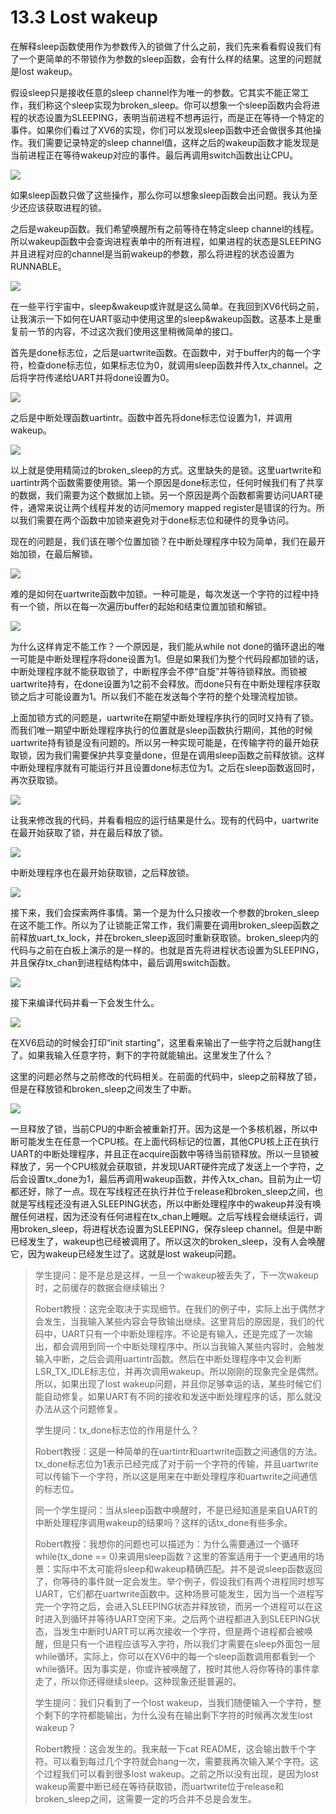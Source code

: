 # 13.3 Lost wakeup

在解释sleep函数使用作为参数传入的锁做了什么之前，我们先来看看假设我们有了一个更简单的不带锁作为参数的sleep函数，会有什么样的结果。这里的问题就是lost wakeup。

假设sleep只是接收任意的sleep channel作为唯一的参数。它其实不能正常工作，我们称这个sleep实现为broken\_sleep。你可以想象一个sleep函数内会将进程的状态设置为SLEEPING，表明当前进程不想再运行，而是正在等待一个特定的事件。如果你们看过了XV6的实现，你们可以发现sleep函数中还会做很多其他操作。我们需要记录特定的sleep channel值，这样之后的wakeup函数才能发现是当前进程正在等待wakeup对应的事件。最后再调用switch函数出让CPU。

![](../.gitbook/assets/image%20%28518%29.png)

如果sleep函数只做了这些操作，那么你可以想象sleep函数会出问题。我认为至少还应该获取进程的锁。

之后是wakeup函数。我们希望唤醒所有之前等待在特定sleep channel的线程。所以wakeup函数中会查询进程表单中的所有进程，如果进程的状态是SLEEPING并且进程对应的channel是当前wakeup的参数，那么将进程的状态设置为RUNNABLE。

![](../.gitbook/assets/image%20%28578%29.png)

在一些平行宇宙中，sleep&wakeup或许就是这么简单。在我回到XV6代码之前，让我演示一下如何在UART驱动中使用这里的sleep&wakeup函数。这基本上是重复前一节的内容，不过这次我们使用这里稍微简单的接口。

首先是done标志位，之后是uartwrite函数。在函数中，对于buffer内的每一个字符，检查done标志位，如果标志位为0，就调用sleep函数并传入tx\_channel。之后将字符传递给UART并将done设置为0。

![](../.gitbook/assets/image%20%28546%29.png)

之后是中断处理函数uartintr。函数中首先将done标志位设置为1，并调用wakeup。

![](../.gitbook/assets/image%20%28451%29.png)

以上就是使用精简过的broken\_sleep的方式。这里缺失的是锁。这里uartwrite和uartintr两个函数需要使用锁。第一个原因是done标志位，任何时候我们有了共享的数据，我们需要为这个数据加上锁。另一个原因是两个函数都需要访问UART硬件，通常来说让两个线程并发的访问memory mapped register是错误的行为。所以我们需要在两个函数中加锁来避免对于done标志位和硬件的竞争访问。

现在的问题是，我们该在哪个位置加锁？在中断处理程序中较为简单，我们在最开始加锁，在最后解锁。

![](../.gitbook/assets/image%20%28576%29.png)

难的是如何在uartwrite函数中加锁。一种可能是，每次发送一个字符的过程中持有一个锁，所以在每一次遍历buffer的起始和结束位置加锁和解锁。

![](../.gitbook/assets/image%20%28500%29.png)

为什么这样肯定不能工作？一个原因是，我们能从while not done的循环退出的唯一可能是中断处理程序将done设置为1。但是如果我们为整个代码段都加锁的话，中断处理程序就不能获取锁了，中断程序会不停“自旋”并等待锁释放。而锁被uartwrite持有，在done设置为1之前不会释放。而done只有在中断处理程序获取锁之后才可能设置为1。所以我们不能在发送每个字符的整个处理流程加锁。

上面加锁方式的问题是，uartwrite在期望中断处理程序执行的同时又持有了锁。而我们唯一期望中断处理程序执行的位置就是sleep函数执行期间，其他的时候uartwrite持有锁是没有问题的。所以另一种实现可能是，在传输字符的最开始获取锁，因为我们需要保护共享变量done，但是在调用sleep函数之前释放锁。这样中断处理程序就有可能运行并且设置done标志位为1。之后在sleep函数返回时，再次获取锁。

![](../.gitbook/assets/image%20%28562%29.png)

让我来修改我的代码，并看看相应的运行结果是什么。现有的代码中，uartwrite在最开始获取了锁，并在最后释放了锁。

![](../.gitbook/assets/image%20%28496%29.png)

中断处理程序也在最开始获取锁，之后释放锁。

![](../.gitbook/assets/image%20%28559%29.png)

接下来，我们会探索两件事情。第一个是为什么只接收一个参数的broken\_sleep在这不能工作。所以为了让锁能正常工作，我们需要在调用broken\_sleep函数之前释放uart\_tx\_lock，并在broken\_sleep返回时重新获取锁。broken\_sleep内的代码与之前在白板上演示的是一样的。也就是首先将进程状态设置为SLEEPING，并且保存tx\_chan到进程结构体中，最后调用switch函数。

![](../.gitbook/assets/image%20%28533%29.png)

接下来编译代码并看一下会发生什么。

![](../.gitbook/assets/image%20%28446%29.png)

在XV6启动的时候会打印“init starting”，这里看来输出了一些字符之后就hang住了。如果我输入任意字符，剩下的字符就能输出。这里发生了什么？

这里的问题必然与之前修改的代码相关。在前面的代码中，sleep之前释放了锁，但是在释放锁和broken\_sleep之间发生了中断。

![](../.gitbook/assets/image%20%28459%29.png)

一旦释放了锁，当前CPU的中断会被重新打开。因为这是一个多核机器，所以中断可能发生在任意一个CPU核。在上面代码标记的位置，其他CPU核上正在执行UART的中断处理程序，并且正在acquire函数中等待当前锁释放。所以一旦锁被释放了，另一个CPU核就会获取锁，并发现UART硬件完成了发送上一个字符，之后会设置tx\_done为1，最后再调用wakeup函数，并传入tx\_chan。目前为止一切都还好，除了一点。现在写线程还在执行并位于release和broken\_sleep之间，也就是写线程还没有进入SLEEPING状态，所以中断处理程序中的wakeup并没有唤醒任何进程，因为还没有任何进程在tx\_chan上睡眠。之后写线程会继续运行，调用broken\_sleep，将进程状态设置为SLEEPING，保存sleep channel。但是中断已经发生了，wakeup也已经被调用了。所以这次的broken\_sleep，没有人会唤醒它，因为wakeup已经发生过了。这就是lost wakeup问题。

> 学生提问：是不是总是这样，一旦一个wakeup被丢失了，下一次wakeup时，之前缓存的数据会继续输出？
>
> Robert教授：这完全取决于实现细节。在我们的例子中，实际上出于偶然才会发生，当我输入某些内容会导致输出继续。这里背后的原因是，我们的代码中，UART只有一个中断处理程序。不论是有输入，还是完成了一次输出，都会调用到同一个中断处理程序中。所以当我输入某些内容时，会触发输入中断，之后会调用uartintr函数。然后在中断处理程序中又会判断LSR\_TX\_IDLE标志位，并再次调用wakeup。所以刚刚的现象完全是偶然。所以，如果出现了lost wakeup问题，并且你足够幸运的话，某些时候它们能自动修复。如果UART有不同的接收和发送中断处理程序的话，那么就没办法从这个问题修复。
>
> 学生提问：tx\_done标志位的作用是什么？
>
> Robert教授：这是一种简单的在uartintr和uartwrite函数之间通信的方法。tx\_done标志位为1表示已经完成了对于前一个字符的传输，并且uartwrite可以传输下一个字符，所以这是用来在中断处理程序和uartwrite之间通信的标志位。
>
> 同一个学生提问：当从sleep函数中唤醒时，不是已经知道是来自UART的中断处理程序调用wakeup的结果吗？这样的话tx\_done有些多余。
>
> Robert教授：我想你的问题也可以描述为：为什么需要通过一个循环while\(tx\_done == 0\)来调用sleep函数？这里的答案适用于一个更通用的场景：实际中不太可能将sleep和wakeup精确匹配。并不是说sleep函数返回了，你等待的事件就一定会发生。举个例子，假设我们有两个进程同时想写UART，它们都在uartwrite函数中。这种场景可能发生，因为当一个进程写完一个字符之后，会进入SLEEPING状态并释放锁，而另一个进程可以在这时进入到循环并等待UART空闲下来。之后两个进程都进入到SLEEPING状态，当发生中断时UART可以再次接收一个字符，但是两个进程都会被唤醒，但是只有一个进程应该写入字符，所以我们才需要在sleep外面包一层while循环。实际上，你可以在XV6中的每一个sleep函数调用都看到一个while循环。因为事实是，你或许被唤醒了，按时其他人将你等待的事件拿走了，所以你还得继续sleep。这种现象还挺普遍的。
>
> 学生提问：我们只看到了一个lost wakeup，当我们随便输入一个字符，整个剩下的字符都能输出，为什么没有在输出剩下字符的时候再次发生lost wakeup？
>
> Robert教授：这会发生的。我来敲一下cat README，这会输出数千个字符。可以看到每过几个字符就会hang一次，需要我再次输入某个字符。这个过程我们可以看到很多lost wakeup。之前之所以没有出现，是因为lost wakeup需要中断已经在等待获取锁，而uartwrite位于release和broken\_sleep之间，这需要一定的巧合并不总是会发生。


